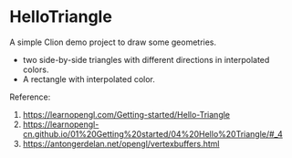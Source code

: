 # HelloTriangle

A simple Clion demo project to draw some geometries.
- two side-by-side triangles with different directions in interpolated colors.
- A rectangle with interpolated color.

Reference:
1. https://learnopengl.com/Getting-started/Hello-Triangle
2. https://learnopengl-cn.github.io/01%20Getting%20started/04%20Hello%20Triangle/#_4
3. https://antongerdelan.net/opengl/vertexbuffers.html